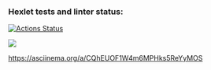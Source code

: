 ### Hexlet tests and linter status:

[![Actions Status](https://github.com/sophiepavlova/fullstack-javascript-project-44/actions/workflows/hexlet-check.yml/badge.svg)](https://github.com/sophiepavlova/fullstack-javascript-project-44/actions)

<a href="https://codeclimate.com/github/sophiepavlova/fullstack-javascript-project-44/maintainability"><img src="https://api.codeclimate.com/v1/badges/3487f7c3115c0849ea35/maintainability" /></a>

<!-- https://asciinema.org/a/jbshRbmPBMFAExiT9TTTCnfJd -->

https://asciinema.org/a/CQhEUOF1W4m6MPHks5ReYyMOS
